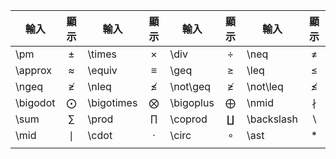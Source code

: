 
| 輸入       |     顯示     | 輸入         |      顯示      | 輸入        |     顯示      | 輸入         |      顯示      |
| -------- | :--------: | ---------- | :----------: | --------- | :---------: | ---------- | :----------: |
| \pm      |   $\pm$    | \times     |   $\times$   | \div      |   $\div$    | \neq       |    $\neq$    |
| \approx  | $\approx$  | \equiv     |   $\equiv$   | \geq      |   $\geq$    | \leq       |    $\leq$    |
| \ngeq    |  $\ngeq$   | \nleq      |   $\nleq$    | \not\geq  | $\not \geq$ | \not\leq   |  $\not\leq$  |
| \bigodot | $\bigodot$ | \bigotimes | $\bigotimes$ | \bigoplus | $\bigoplus$ | \nmid      |   $\nmid$    |
| \sum     |   $\sum$   | \prod      |   $\prod$    | \coprod   |  $\coprod$  | \backslash | $\backslash$ |
| \mid     |   $\mid$   | \cdot      |   $\cdot$    | \circ     |   $\circ$   | \ast       |    $\ast$    |
|          |            |            |              |           |             |            |              |
